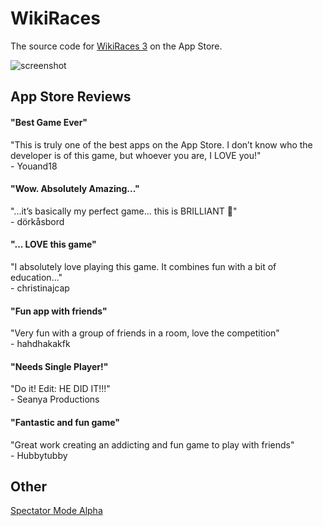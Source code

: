 # WikiRaces

The source code for [WikiRaces 3](https://itunes.apple.com/us/app/wikiraces-3/id1030997904?mt=8) on the App Store.

![screenshot](https://raw.githubusercontent.com/atfinke/WikiRaces/2020.09/Resources/screenshot.png)


## App Store Reviews
#### "Best Game Ever"
"This is truly one of the best apps on the App Store. I don’t know who the developer is of this game, but whoever you are, I LOVE you!"<br>
\- Youand18

#### "Wow. Absolutely Amazing..."
"...it’s basically my perfect game... this is BRILLIANT 🥰"<br>
\- dörkåsbord

#### "... LOVE this game"
"I absolutely love playing this game. It combines fun with a bit of education..."<br>
\- christinajcap

#### "Fun app with friends"
"Very fun with a group of friends in a room, love the competition"<br>
\- hahdhakakfk

#### "Needs Single Player!"
"Do it! Edit: HE DID IT!!!"<br>
\- Seanya Productions

#### "Fantastic and fun game"
"Great work creating an addicting and fun game to play with friends"<br>
\- Hubbytubby

## Other

[Spectator Mode Alpha](https://atfinke.github.io/WikiRaces/Spectator)
